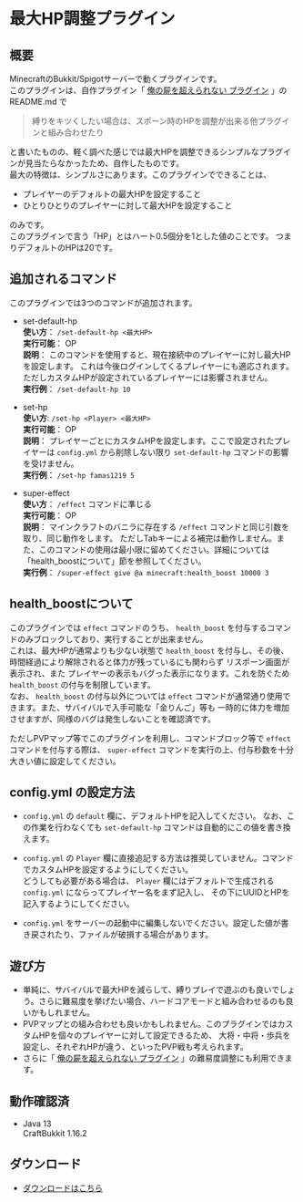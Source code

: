 # 最大HP調整プラグイン
## 概要
MinecraftのBukkit/Spigotサーバーで動くプラグインです。    
このプラグインは、自作プラグイン「 [俺の屍を超えられない プラグイン](https://github.com/kasumi-29/over_my_Dead_body) 」の
README.md で
  
> 縛りをキツくしたい場合は、スポーン時のHPを調整が出来る他プラグインと組み合わせたり  

と書いたものの、軽く調べた感じでは最大HPを調整できるシンプルなプラグインが見当たらなかったため、自作したものです。  
最大の特徴は、シンプルさにあります。このプラグインでできることは、
- プレイヤーのデフォルトの最大HPを設定すること
- ひとりひとりのプレイヤーに対して最大HPを設定すること

のみです。  
このプラグインで言う「HP」とはハート0.5個分を1とした値のことです。
つまりデフォルトのHPは20です。

## 追加されるコマンド
このプラグインでは3つのコマンドが追加されます。
- set-default-hp  
**使い方**： `/set-default-hp <最大HP>`  
**実行可能**： OP  
**説明**： このコマンドを使用すると、現在接続中のプレイヤーに対し最大HPを設定します。
これは今後ログインしてくるプレイヤーにも適応されます。ただしカスタムHPが設定されているプレイヤーには影響されません。  
**実行例**： `/set-default-hp 10`

- set-hp  
**使い方**: `/set-hp <Player> <最大HP>`  
**実行可能**： OP  
**説明**： プレイヤーごとにカスタムHPを設定します。ここで設定されたプレイヤーは `config.yml` から削除しない限り
`set-default-hp` コマンドの影響を受けません。  
**実行例**： `/set-hp famas1219 5`

- super-effect  
**使い方**： `/effect` コマンドに準じる  
**実行可能**： OP  
**説明**： マインクラフトのバニラに存在する `/effect` コマンドと同じ引数を取り、同じ動作をします。
ただしTabキーによる補完は動作しません。また、このコマンドの使用は最小限に留めてください。詳細については「health_boostについて」節を参照してください。  
**実行例**： `/super-effect give @a minecraft:health_boost 10000 3`

## health_boostについて
このプラグインでは `effect` コマンドのうち、 `health_boost` を付与するコマンドのみブロックしており、実行することが出来ません。  
これは、最大HPが通常よりも少ない状態で `health_boost` を付与し、その後、時間経過により解除されると体力が残っているにも関わらず
リスポーン画面が表示され、また プレイヤーの表示もバグった表示になります。これを防ぐため `health_boost` の付与を制限しています。  
なお、 `health_boost` の付与以外については `effect` コマンドが通常通り使用できます。また、サバイバルで入手可能な「金りんご」等も
一時的に体力を増加させますが、同様のバグは発生しないことを確認済です。  

ただしPVPマップ等でこのプラグインを利用し、コマンドブロック等で `effect` コマンドを付与する際は、 `super-effect` 
コマンドを実行の上、付与秒数を十分大きい値に設定してください。

## config.yml の設定方法
- `config.yml` の `default` 欄に、デフォルトHPを記入してください。
なお、この作業を行わなくても `set-default-hp` コマンドは自動的にこの値を書き換えます。

- `config.yml` の `Player` 欄に直接追記する方法は推奨していません。コマンドでカスタムHPを設定するようにしてください。  
どうしても必要がある場合は、 `Player` 欄にはデフォルトで生成される `config.yml` にならってプレイヤー名をまず記入し、
その下にUUIDとHPを記入するようにしてください。

- `config.yml` をサーバーの起動中に編集しないでください。設定した値が書き戻されたり、ファイルが破損する場合があります。

## 遊び方
- 単純に、サバイバルで最大HPを減らして、縛りプレイで遊ぶのも良いでしょう。さらに難易度を挙げたい場合、ハードコアモードと組み合わせるのも良いかもしれません。
- PVPマップとの組み合わせも良いかもしれません。このプラグインではカスタムHPを個々のプレイヤーに対して設定できるため、
大将・中将・歩兵を設定し、それぞれHPが違う、といったPVP戦も考えられます。
- さらに「 [俺の屍を超えられない プラグイン](https://github.com/kasumi-29/over_my_Dead_body) 」の難易度調整にも利用できます。

## 動作確認済
- Java 13  
CraftBukkit 1.16.2

## ダウンロード
- [ ダウンロードはこちら ](https://github.com/kasumi-29/Max_HP_Project/releases/tag/v2.1.0)